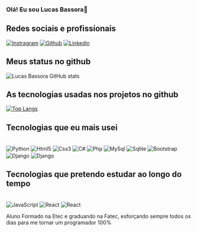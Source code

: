 ### Olá! Eu sou Lucas Bassora👋

## Redes sociais e profissionais

[![Instragram](https://img.shields.io/badge/Instagram-E4405F?style=for-the-badge&logo=instagram&logoColor=white)](https://www.instagram.com/lucas_bassora/)
[![Github](https://img.shields.io/badge/GitHub-100000?style=for-the-badge&logo=github&logoColor=white)](https://github.com/bassora06)
[![Linkedin](https://img.shields.io/badge/LinkedIn-0077B5?style=for-the-badge&logo=linkedin&logoColor=white)](https://www.linkedin.com/in/lucas-bassora-da-silva-66257125a/)

## Meus status no github

![Lucas Bassora GitHub stats](https://github-readme-stats.vercel.app/api?username=Bassora06&show_icons=true&theme=merko)

## As tecnologias usadas nos projetos no github

[![Top Langs](https://github-readme-stats.vercel.app/api/top-langs/?username=Bassora06)](https://github.com/Bassora06/github-readme-stats)

## Tecnologias que eu mais usei

<div style="display:inline-block"><br/>
  <img align="center" alt="Python" src="https://img.shields.io/badge/Python-14354C?style=for-the-badge&logo=python&logoColor=white">
  <img align="center" alt="Html5" src="https://img.shields.io/badge/HTML5-E34F26?style=for-the-badge&logo=html5&logoColor=white">
  <img align="center" alt="Css3" src="https://img.shields.io/badge/CSS3-1572B6?style=for-the-badge&logo=css3&logoColor=white">
  <img align="center" alt="C#" src="https://img.shields.io/badge/C%23-239120?style=for-the-badge&logo=c-sharp&logoColor=white">
  <img align="center" alt="Php" src="https://img.shields.io/badge/PHP-777BB4?style=for-the-badge&logo=php&logoColor=white">
  <img align="center" alt="MySql" src="https://img.shields.io/badge/MySQL-00000F?style=for-the-badge&logo=mysql&logoColor=white">
  <img align="center" alt="Sqlite" src="https://img.shields.io/badge/SQLite-07405E?style=for-the-badge&logo=sqlite&logoColor=white">
  <img align="center" alt="Bootstrap" src="https://img.shields.io/badge/Bootstrap-563D7C?style=for-the-badge&logo=bootstrap&logoColor=white">
  <img align="center" alt="Django" src="https://img.shields.io/badge/Django-092E20?style=for-the-badge&logo=django&logoColor=white">
  <img align="center" alt="Django" src="https://img.shields.io/badge/PostgreSQL-316192?style=for-the-badge&logo=postgresql&logoColor=white">
</div><br/>

## Tecnologias que pretendo estudar ao longo do tempo

<div style="display:inline-block"><br/>
  <img align="center" alt="JavaScript" src="https://img.shields.io/badge/JavaScript-F7DF1E?style=for-the-badge&logo=javascript&logoColor=black">
  <img align="center" alt="React" src="https://img.shields.io/badge/React-20232A?style=for-the-badge&logo=react&logoColor=61DAFB">
  <img align="center" alt="React" src="https://img.shields.io/badge/Angular-DD0031?style=for-the-badge&logo=angular&logoColor=white">
 
</div><br/>


Aluno Formado na Etec e graduando na Fatec, esforçando sempre todos os dias para me tornar um programador 100%
